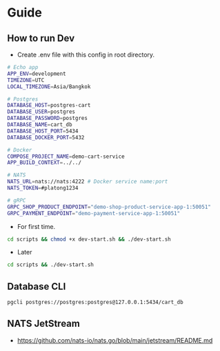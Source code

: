 # Guide

## How to run Dev

- Create .env file with this config in root directory.

```bash
# Echo app
APP_ENV=development
TIMEZONE=UTC
LOCAL_TIMEZONE=Asia/Bangkok

# Postgres
DATABASE_HOST=postgres-cart
DATABASE_USER=postgres
DATABASE_PASSWORD=postgres
DATABASE_NAME=cart_db
DATABASE_HOST_PORT=5434
DATABASE_DOCKER_PORT=5432

# Docker
COMPOSE_PROJECT_NAME=demo-cart-service
APP_BUILD_CONTEXT=../../

# NATS
NATS_URL=nats://nats:4222 # Docker service name:port
NATS_TOKEN=#platong1234

# gRPC
GRPC_SHOP_PRODUCT_ENDPOINT="demo-shop-product-service-app-1:50051"
GRPC_PAYMENT_ENDPOINT="demo-payment-service-app-1:50051"
```

- For first time.

```bash
cd scripts && chmod +x dev-start.sh && ./dev-start.sh
```

- Later

```bash
cd scripts && ./dev-start.sh
```

## Database CLI

```bash
pgcli postgres://postgres:postgres@127.0.0.1:5434/cart_db
```

## NATS JetStream

- <https://github.com/nats-io/nats.go/blob/main/jetstream/README.md>
